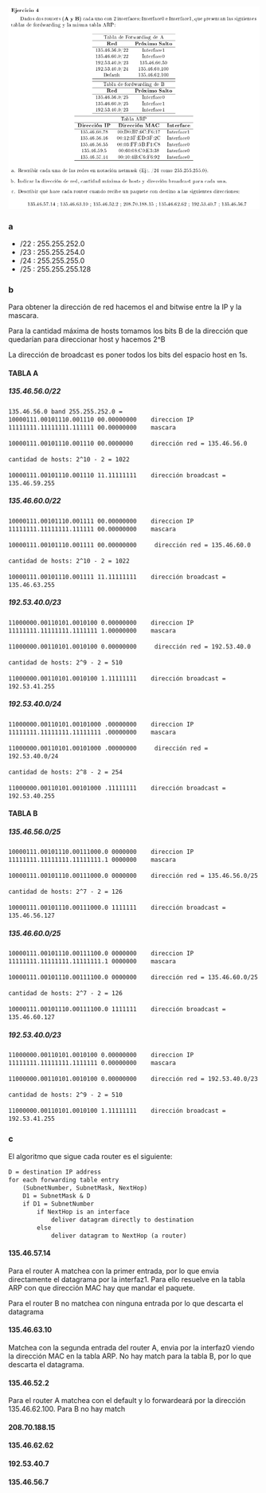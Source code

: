 ![](enunciado.png)

### a

- /22 : 255.255.252.0
- /23 : 255.255.254.0
- /24 : 255.255.255.0
- /25 : 255.255.255.128 


### b

Para obtener la dirección de red hacemos el and bitwise entre la IP y la mascara. 

Para la cantidad máxima de hosts tomamos los bits B de la dirección que quedarían para direccionar host y hacemos 2^B

La dirección de broadcast es poner todos los bits del espacio host en 1s.

#### TABLA A 

##### 135.46.56.0/22

```
135.46.56.0 band 255.255.252.0 = 
10000111.00101110.001110 00.00000000    direccion IP
11111111.11111111.111111 00.00000000    mascara

10000111.00101110.001110 00.0000000     dirección red = 135.46.56.0

cantidad de hosts: 2^10 - 2 = 1022

10000111.00101110.001110 11.11111111    dirección broadcast = 135.46.59.255
```

##### 135.46.60.0/22

```
10000111.00101110.001111 00.00000000    direccion IP
11111111.11111111.111111 00.00000000    mascara

10000111.00101110.001111 00.00000000     dirección red = 135.46.60.0

cantidad de hosts: 2^10 - 2 = 1022

10000111.00101110.001111 11.11111111    dirección broadcast = 135.46.63.255
```

##### 192.53.40.0/23

```
11000000.00110101.0010100 0.00000000    direccion IP
11111111.11111111.1111111 1.00000000    mascara

11000000.00110101.0010100 0.00000000     dirección red = 192.53.40.0

cantidad de hosts: 2^9 - 2 = 510

11000000.00110101.0010100 1.11111111    dirección broadcast = 192.53.41.255

```

##### 192.53.40.0/24

```
11000000.00110101.00101000 .00000000    direccion IP
11111111.11111111.11111111 .00000000    mascara

11000000.00110101.00101000 .00000000     dirección red = 192.53.40.0/24

cantidad de hosts: 2^8 - 2 = 254

11000000.00110101.00101000 .11111111    dirección broadcast = 192.53.40.255

```

#### TABLA B

##### 135.46.56.0/25

```
10000111.00101110.00111000.0 0000000    direccion IP
11111111.11111111.11111111.1 0000000    mascara

10000111.00101110.00111000.0 0000000    dirección red = 135.46.56.0/25

cantidad de hosts: 2^7 - 2 = 126

10000111.00101110.00111000.0 1111111    dirección broadcast = 135.46.56.127
```

##### 135.46.60.0/25

```
10000111.00101110.00111100.0 0000000    direccion IP
11111111.11111111.11111111.1 0000000    mascara

10000111.00101110.00111100.0 0000000    dirección red = 135.46.60.0/25

cantidad de hosts: 2^7 - 2 = 126

10000111.00101110.00111100.0 1111111    dirección broadcast = 135.46.60.127
```

##### 192.53.40.0/23

```
11000000.00110101.0010100 0.00000000    direccion IP
11111111.11111111.1111111 0.00000000    mascara

11000000.00110101.0010100 0.00000000    dirección red = 192.53.40.0/23

cantidad de hosts: 2^9 - 2 = 510

11000000.00110101.0010100 1.11111111    dirección broadcast = 192.53.41.255
```


### c

El algoritmo que sigue cada router es el siguiente:

```
D = destination IP address
for each forwarding table entry
    (SubnetNumber, SubnetMask, NextHop)
    D1 = SubnetMask & D
    if D1 = SubnetNumber
        if NextHop is an interface
            deliver datagram directly to destination
        else
            deliver datagram to NextHop (a router)

```


#### 135.46.57.14

Para el router A matchea con la primer entrada, por lo que envia directamente el datagrama por la interfaz1. Para ello resuelve en la tabla ARP con que dirección MAC hay que mandar el paquete.

Para el router B no matchea con ninguna entrada por lo que descarta el datagrama

#### 135.46.63.10 

Matchea con la segunda entrada del router A, envia por la interfaz0 viendo la dirección MAC en la tabla ARP. No hay match para la tabla B, por lo que descarta el datagrama.

#### 135.46.52.2 

Para el router A matchea con el default y lo forwardeará por la dirección 135.46.62.100. Para B no hay match

#### 208.70.188.15 

#### 135.46.62.62 

#### 192.53.40.7 

#### 135.46.56.7


